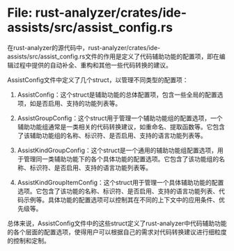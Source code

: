 # File: rust-analyzer/crates/ide-assists/src/assist_config.rs

在rust-analyzer的源代码中，rust-analyzer/crates/ide-assists/src/assist_config.rs文件的作用是定义了代码辅助功能的配置项，即在编辑过程中提供的自动补全、重构和其他一些代码转换的建议。

AssistConfig文件中定义了几个struct，以管理不同类型的配置项：

1. AssistConfig：这个struct是辅助功能的总体配置项，包含一些全局的配置选项，如是否启用、支持的功能列表等。

2. AssistGroupConfig：这个struct用于管理一个辅助功能组的配置选项，一个辅助功能组通常是一类相关的代码转换建议，如重命名、提取函数等。它包含了该辅助功能组的名称、标识符、是否启用、支持的语言功能列表等。

3. AssistKindGroupConfig：这个struct是一个通用的辅助功能组配置选项，用于管理同一类辅助功能下的各个具体功能的配置选项。它包含了该功能组的名称、标识符、是否启用、支持的语言功能列表等。

4. AssistKindGroupItemConfig：这个struct用于管理一个具体辅助功能的配置选项。它包含了该功能的名称、标识符、是否启用、支持的语言功能列表、代码示例等。具体功能的配置选项可以控制其在不同的上下文中的应用条件、优先级等。

总体来说，AssistConfig文件中的这些struct定义了rust-analyzer中代码辅助功能的各个层面的配置选项，使得用户可以根据自己的需求对代码转换建议进行细粒度的控制和定制。

